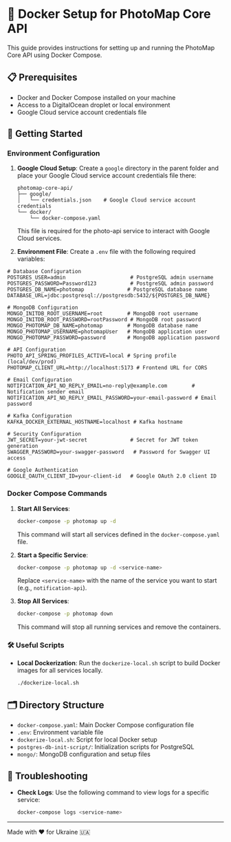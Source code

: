 # 🐳 Docker Setup for PhotoMap Core API

This guide provides instructions for setting up and running the PhotoMap Core API using Docker Compose.

## 📋 Prerequisites

- Docker and Docker Compose installed on your machine
- Access to a DigitalOcean droplet or local environment
- Google Cloud service account credentials file

## 🚀 Getting Started

### Environment Configuration

1. **Google Cloud Setup**:
   Create a `google` directory in the parent folder and place your Google Cloud service account credentials file there:
   ```
   photomap-core-api/
   ├── google/
   │   └── credentials.json    # Google Cloud service account credentials
   └── docker/
       └── docker-compose.yaml
   ```
   This file is required for the photo-api service to interact with Google Cloud services.

2. **Environment File**: Create a `.env` file with the following required variables:

```env
# Database Configuration
POSTGRES_USER=admin                     # PostgreSQL admin username
POSTGRES_PASSWORD=Password123           # PostgreSQL admin password
POSTGRES_DB_NAME=photomap              # PostgreSQL database name
DATABASE_URL=jdbc:postgresql://postgresdb:5432/${POSTGRES_DB_NAME}

# MongoDB Configuration
MONGO_INITDB_ROOT_USERNAME=root        # MongoDB root username
MONGO_INITDB_ROOT_PASSWORD=rootPassword # MongoDB root password
MONGO_PHOTOMAP_DB_NAME=photomap        # MongoDB database name
MONGO_PHOTOMAP_USERNAME=photomapUser   # MongoDB application user
MONGO_PHOTOMAP_PASSWORD=password       # MongoDB application password

# API Configuration
PHOTO_API_SPRING_PROFILES_ACTIVE=local # Spring profile (local/dev/prod)
PHOTOMAP_CLIENT_URL=http://localhost:5173 # Frontend URL for CORS

# Email Configuration
NOTIFICATION_API_NO_REPLY_EMAIL=no-reply@example.com        # Notification sender email
NOTIFICATION_API_NO_REPLY_EMAIL_PASSWORD=your-email-password # Email password

# Kafka Configuration
KAFKA_DOCKER_EXTERNAL_HOSTNAME=localhost # Kafka hostname

# Security Configuration
JWT_SECRET=your-jwt-secret              # Secret for JWT token generation
SWAGGER_PASSWORD=your-swagger-password   # Password for Swagger UI access

# Google Authentication
GOOGLE_OAUTH_CLIENT_ID=your-client-id   # Google OAuth 2.0 client ID
```

### Docker Compose Commands

1. **Start All Services**:
   ```bash
   docker-compose -p photomap up -d
   ```
   This command will start all services defined in the `docker-compose.yaml` file.

2. **Start a Specific Service**:
   ```bash
   docker-compose -p photomap up -d <service-name>
   ```
   Replace `<service-name>` with the name of the service you want to start (e.g., `notification-api`).

3. **Stop All Services**:
   ```bash
   docker-compose -p photomap down
   ```
   This command will stop all running services and remove the containers.

### 🛠️ Useful Scripts

- **Local Dockerization**:
  Run the `dockerize-local.sh` script to build Docker images for all services locally.
  ```bash
  ./dockerize-local.sh
  ```

## 🗂️ Directory Structure

- `docker-compose.yaml`: Main Docker Compose configuration file
- `.env`: Environment variable file
- `dockerize-local.sh`: Script for local Docker setup
- `postgres-db-init-script/`: Initialization scripts for PostgreSQL
- `mongo/`: MongoDB configuration and setup files

## 🔧 Troubleshooting

- **Check Logs**:
  Use the following command to view logs for a specific service:
  ```bash
  docker-compose logs <service-name>
  ```

---
Made with ❤️ for Ukraine 🇺🇦